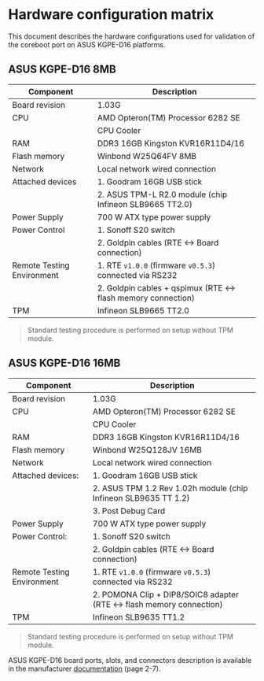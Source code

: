 # Hardware configuration matrix

This document describes the hardware configurations used for validation of the
coreboot port on ASUS KGPE-D16 platforms.

## ASUS KGPE-D16 8MB

| Component                  | Description                                                  |
|----------------------------|--------------------------------------------------------------|
| Board revision             | 1.03G                                                        |
| CPU                        | AMD Opteron(TM) Processor 6282 SE                            |
|                            | CPU Cooler                                                   |
| RAM                        | DDR3 16GB Kingston KVR16R11D4/16                             |
| Flash memory               | Winbond W25Q64FV 8MB                                         |
| Network                    | Local network wired connection                               |
| Attached devices           | 1. Goodram 16GB USB stick                                    |
|                            | 2. ASUS TPM-L R2.0 module (chip Infineon SLB9665 TT2.0)      |
| Power Supply               | 700 W ATX type power supply                                  |
| Power Control              | 1. Sonoff S20 switch                                         |
|                            | 2. Goldpin cables (RTE <-> Board connection)                 |
| Remote Testing Environment | 1. RTE `v1.0.0` (firmware `v0.5.3`) connected via RS232      |
|                            | 2. Goldpin cables + qspimux (RTE <-> flash memory connection)|
| TPM                        | Infineon SLB9665 TT2.0                                       |

> Standard testing procedure is performed on setup without TPM module.

## ASUS KGPE-D16 16MB

| Component                  | Description                                                          |
|----------------------------|----------------------------------------------------------------------|
| Board revision             | 1.03G                                                                |
| CPU                        | AMD Opteron(TM) Processor 6282 SE                                    |
|                            | CPU Cooler                                                           |
| RAM                        | DDR3 16GB Kingston KVR16R11D4/16                                     |
| Flash memory               | Winbond W25Q128JV 16MB                                               |
| Network                    | Local network wired connection                                       |
| Attached devices:          | 1. Goodram 16GB USB stick                                            |
|                            | 2. ASUS TPM 1.2 Rev 1.02h module (chip Infineon SLB9635 TT 1.2)      |
|                            | 3. Post Debug Card                                                   |
| Power Supply               | 700 W ATX type power supply                                          |
| Power Control:             | 1. Sonoff S20 switch                                                 |
|                            | 2. Goldpin cables (RTE <-> Board connection)                         |
| Remote Testing Environment | 1. RTE `v1.0.0` (firmware `v0.5.3`) connected via RS232              |
|                            | 2. POMONA Clip + DIP8/SOIC8 adapter (RTE <-> flash memory connection)|
| TPM                        | Infineon SLB9635 TT1.2                                               |

> Standard testing procedure is performed on setup without TPM module.

ASUS KGPE-D16 board ports, slots, and connectors description is available in
the manufacturer
[documentation](https://dlcdnets.asus.com/pub/ASUS/mb/SocketG34(1944)/KGPE-D16/Menual_QVL/E8847_KGPE-D16.pdf)
(page 2-7).
